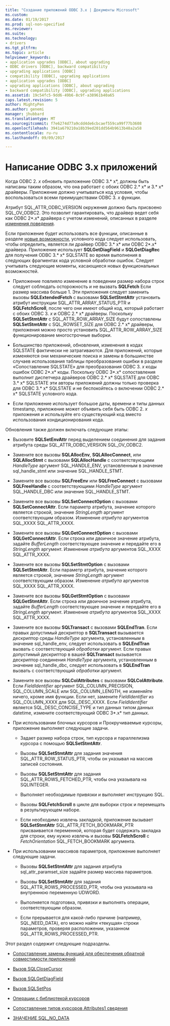 ```yaml
---
title: "Создание приложений ODBC 3.x | Документы Microsoft"
ms.custom: 
ms.date: 01/19/2017
ms.prod: sql-non-specified
ms.reviewer: 
ms.suite: 
ms.technology:
- drivers
ms.tgt_pltfrm: 
ms.topic: article
helpviewer_keywords:
- application upgrades [ODBC], about upgrading
- ODBC drivers [ODBC], backward compatibility
- upgrading applications [ODBC]
- compatibility [ODBC], upgrading applications
- application upgrades [ODBC]
- upgrading applications [ODBC], about upgrading
- backward compatibility [ODBC], upgrading applications
ms.assetid: 19c54fc5-9dd6-49b6-8c9f-a38961b40a65
caps.latest.revision: 5
author: MightyPen
ms.author: genemi
manager: jhubbard
ms.translationtype: MT
ms.sourcegitcommit: f7e6274d77a9cdd4de6cbcaef559ca99f77b3608
ms.openlocfilehash: 3941a679210a18b39ed201dd564b9613b48a2a58
ms.contentlocale: ru-ru
ms.lasthandoff: 09/09/2017

---
```

# <a name="writing-odbc-3x-applications"></a>Написание ODBC 3.x приложений
Когда ODBC 2. *x* обновить приложение ODBC 3.* x*, должны быть написаны таким образом, что она работает с обоих ODBC 2.* x* и 3.* x* драйверы. Приложение должно учитываться код условия, чтобы воспользоваться всеми преимуществами ODBC 3. *x* функции.  
  
 Атрибут SQL_ATTR_ODBC_VERSION окружения должно быть присвоено SQL_OV_ODBC2. Это позволит гарантировать, что драйвер ведет себя как ODBC 2*.x* драйвера с учетом изменений, описанных в разделе [изменения поведения](../../../odbc/reference/develop-app/behavioral-changes.md).  
  
 Если приложение будет использовать все функции, описанные в разделе [новые возможности](../../../odbc/reference/develop-app/new-features.md), условного кода следует использовать, чтобы определить, является ли драйвер ODBC 3.* x* или ODBC 2*.x* драйвера. Приложение использует **SQLGetDiagField** и **SQLGetDiagRec** для получения ODBC 3.* x* SQLSTATE во время выполнения в следующих фрагментах кода условной обработки ошибок. Следует учитывать следующие моменты, касающиеся новых функциональных возможностей.  
  
-   Приложение повлияло изменение в поведении размер набора строк следует соблюдать осторожность и не вызвать **SQLFetch** Если размер массива больше 1. Эти приложения следует заменить вызовы **SQLExtendedFetch** с вызовами **SQLSetStmtAttr** установить атрибут инструкции SQL_ATTR_ARRAY_STATUS_PTR и **SQLFetchScroll**, после чего они имеют общий код, который работает с обоих ODBC 3. *x* и ODBC 2.* x* драйверы. Поскольку **SQLSetStmtAttr** с SQL_ATTR_ROW_ARRAY_SIZE будут сопоставлены **SQLSetStmtAttr** с SQL_ROWSET_SIZE для ODBC 2.* x* драйверы, приложения можно просто установить SQL_ATTR_ROW_ARRAY_SIZE функционирование многострочные выборки.  
  
-   Большинство приложений, обновления, изменения в кодах SQLSTATE фактически не затрагиваются. Для приложений, которые изменяются они механические поиска и замены в большинстве случаев использования таблицы преобразования ошибки в разделе «Сопоставление SQLSTATE» для преобразования ODBC 3. *x* коды ошибок ODBC 2*.x* коды. Поскольку ODBC 3*.x* сопоставления выполнит диспетчера драйверов ODBC 2.* x* SQLSTATE для ODBC 3.* x* SQLSTATE эти авторы приложений должны только проверка для ODBC 3.* x* SQLSTATE и не беспокойтесь о включении ODBC 2.* x* SQLSTATE условного кода.  
  
-   Если приложение использует большое даты, времени и типы данных timestamp, приложение может объявить себя быть ODBC 2. *x* приложения и используйте его существующий код вместо использования кондиционирования кода.  
  
 Обновления также должен включать следующие этапы:  
  
-   Вызовите **SQLSetEnvAttr** перед выделением соединения для задания атрибута среды SQL_ATTR_ODBC_VERSION SQL_OV_ODBC2.  
  
-   Замените все вызовы **SQLAllocEnv**, **SQLAllocConnect**, или **SQLAllocStmt** с вызовами **SQLAllocHandle** с соответствующими *HandleType* аргумент SQL_HANDLE_ENV, установленным в значение sql_handle_stmt или значение SQL_HANDLE_STMT.  
  
-   Замените все вызовы **SQLFreeEnv** или **SQLFreeConnect** с вызовами **SQLFreeHandle** с соответствующими *HandleType* аргумент SQL_HANDLE_DBC или значение SQL_HANDLE_STMT.  
  
-   Замените все вызовы **SQLSetConnectOption** с вызовами **SQLSetConnectAttr**. Если параметр атрибута, значение которого является строкой, значение *StringLength* аргумент соответствующим образом. Изменение *атрибута* аргументов SQL_XXXX SQL_ATTR_XXXX.  
  
-   Замените все вызовы **SQLGetConnectOption** с вызовами **SQLGetConnectAttr**. Если строка или двоичное значение атрибута, задайте *BufferLength* соответствующее значение и передайте его в *StringLength* аргумент. Изменение *атрибута* аргументов SQL_XXXX SQL_ATTR_XXXX.  
  
-   Замените все вызовы **SQLSetStmtOption** с вызовами **SQLSetStmtAttr**. Если параметр атрибута, значение которого является строкой, значение *StringLength* аргумент соответствующим образом. Изменение *атрибута* аргументов SQL_XXXX SQL_ATTR_XXXX.  
  
-   Замените все вызовы **SQLGetStmtOption** с вызовами **SQLGetStmtAttr**. Если строка или двоичное значение атрибута, задайте *BufferLength* соответствующее значение и передайте его в *StringLength* аргумент. Изменение *атрибута* аргументов SQL_XXXX SQL_ATTR_XXXX.  
  
-   Замените все вызовы **SQLTransact** с вызовами **SQLEndTran**. Если правых допустимый дескриптор в **SQLTransact** вызывается дескриптор среды *HandleType* аргумента, установленным в значение sql_handle_env, следует использовать в **SQLEndTran** вызвать с соответствующий *обработки* аргумент. Если правых допустимый дескриптор в вашей **SQLTransact** вызывается дескриптор соединения *HandleType* аргумента, установленным в значение sql_handle_dbc, следует использовать в **SQLEndTran** вызвать с соответствующий *обработки* аргумент.  
  
-   Замените все вызовы **SQLColAttributes** с вызовами **SQLColAttribute**. Если *FieldIdentifier* аргумент SQL_COLUMN_PRECISION, SQL_COLUMN_SCALE или SQL_COLUMN_LENGTH, не изменяйте ничего, кроме имя функции. Если нет, замените *FieldIdentifier* из SQL_COLUMN_XXXX для SQL_DESC_XXXX. Если *FieldIdentifier* является SQL_DESC_CONCISE_TYPE и тип данных типом данных datetime, измените соответствующий ODBC 3*.x* тип данных.  
  
-   При использовании блочных курсоров и Прокручиваемые курсоры, приложение выполняет следующие задачи.  
  
    -   Задает размер набора строк, тип курсора и параллелизма курсора с помощью **SQLSetStmtAttr**.  
  
    -   Вызовы **SQLSetStmtAttr** для задания значения SQL_ATTR_ROW_STATUS_PTR, чтобы он указывал на массив записей состояния.  
  
    -   Вызовы **SQLSetStmtAttr** для задания SQL_ATTR_ROWS_FETCHED_PTR, чтобы она указывала на SQLINTEGER.  
  
    -   Выполняет необходимые привязки и выполняет инструкцию SQL.  
  
    -   Вызовы **SQLFetchScroll** в цикле для выборки строк и перемещать в результирующем наборе.  
  
    -   Если необходимо извлечь закладкой, приложение вызывает **SQLSetStmtAttr** SQL_ATTR_FETCH_BOOKMARK_PTR присваивается переменной, которая будет содержать закладка для строки, ему нужно извлечь и вызовы **SQLFetchScroll** с *FetchOrientation* SQL_FETCH_BOOKMARK аргумента.  
  
-   При использовании массивов параметров, приложение выполняет следующие задачи.  
  
    -   Вызовы **SQLSetStmtAttr** для задания атрибута sql_attr_paramset_size задайте размер массива параметров.  
  
    -   Вызовы **SQLSetStmtAttr** для задания SQL_ATTR_ROWS_PROCESSED_PTR, чтобы она указывала на внутреннюю переменную UDWORD.  
  
    -   Выполняется подготовка, привязки и выполнять операции, соответствующим образом.  
  
    -   Если прерывается для какой-либо причине (например, SQL_NEED_DATA), его можно найти «текущая» строки параметров, проверяя расположении, указанном SQL_ATTR_ROWS_PROCESSED_PTR.  
  
 Этот раздел содержит следующие подразделы.  
  
-   [Сопоставление замены функций для обеспечения обратной совместимости приложений](../../../odbc/reference/develop-app/mapping-replacement-functions-for-backward-compatibility-of-applications.md)  
  
-   [Вызов SQLCloseCursor](../../../odbc/reference/develop-app/calling-sqlclosecursor.md)  
  
-   [Вызов SQLGetDiagField](../../../odbc/reference/develop-app/calling-sqlgetdiagfield.md)  
  
-   [Вызов SQLSetPos](../../../odbc/reference/develop-app/calling-sqlsetpos.md)  
  
-   [Операции с библиотекой курсоров](../../../odbc/reference/develop-app/cursor-library-operations.md)  
  
-   [Сопоставление типов курсоров Attributes1 сведения](../../../odbc/reference/develop-app/mapping-the-cursor-attributes1-information-types.md)  
  
-   [ЗНАЧЕНИЕ SQL_NO_DATA](../../../odbc/reference/develop-app/sql-no-data.md)
